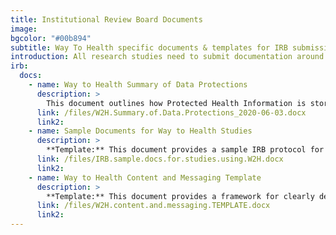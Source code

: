 ```yaml
---
title: Institutional Review Board Documents
image: 
bgcolor: "#00b894"
subtitle: Way To Health specific documents & templates for IRB submission
introduction: All research studies need to submit documentation around the appropriate policies and procedures implemented to protect the rights and welfare of humans participating as subjects in the research. To accomplish this, IRBs use a group process to review research protocols and related materials (e.g., informed consent documents and investigator brochures) to ensure protection of the rights and welfare of human subjects of research. For research studies using the Way To Health platform, we have prepared a set of documents and templates to accompany the submission. 
irb:
  docs:
    - name: Way to Health Summary of Data Protections
      description: > 
        This document outlines how Protected Health Information is stored, secured and accessed on the Way to Health platform.
      link: /files/W2H.Summary.of.Data.Protections_2020-06-03.docx
      link2:
    - name: Sample Documents for Way to Health Studies
      description: >
        **Template:** This document provides a sample IRB protocol for a study using Way to Health. It includes details such as study design, recruitment strategies and examples of informed consent. 
      link: /files/IRB.sample.docs.for.studies.using.W2H.docx
      link2:      
    - name: Way to Health Content and Messaging Template
      description: >
        **Template:** This document provides a framework for clearly defining wording and content that the participant will see for each enrollment step, content of their study dashboard, and the automated feedback messaging. Update with specific study content as appropriate. 
      link: /files/W2H.content.and.messaging.TEMPLATE.docx
      link2:
---
```

